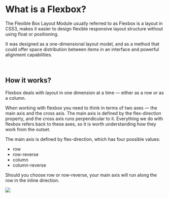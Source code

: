 <h1 color=cyan>What is a Flexbox?</h1>
<p>The Flexible Box Layout Module usually referred to as Flexbox is a layout in CSS3, makes it easier to design flexible responsive layout structure without using float or positioning.</p>
<pUsing Flexbox is a good choice to use in CSS so you can design the page responsively.</p>
<p>It was designed as a one-dimensional layout model, and as a method that could offer space distribution between items in an interface and powerful alignment capabilities.</p>
<br>
<h2>How it works?</h2>
<p>Flexbox deals with layout in one dimension at a time — either as a row or as a column.</P>
<p>When working with flexbox you need to think in terms of two axes — the main axis and the cross axis. The main axis is defined by the flex-direction property, and the cross axis runs perpendicular to it. Everything we do with flexbox refers back to these axes, so it is worth understanding how they work from the outset.</p>
<p>The main axis is defined by flex-direction, which has four possible values:</p>
<ul>
<li>row</li>
<li>row-reverse</li>
<li>column</li>
<li>column-reverse</li>
</ul>
<p>Should you choose row or row-reverse, your main axis will run along the row in the inline direction.</p>
<img src=https://res.cloudinary.com/practicaldev/image/fetch/s----O5J3PQ--/c_limit%2Cf_auto%2Cfl_progressive%2Cq_auto%2Cw_880/https://dev-to-uploads.s3.amazonaws.com/i/4jkkaafn2ef4osrtmhyg.png>

